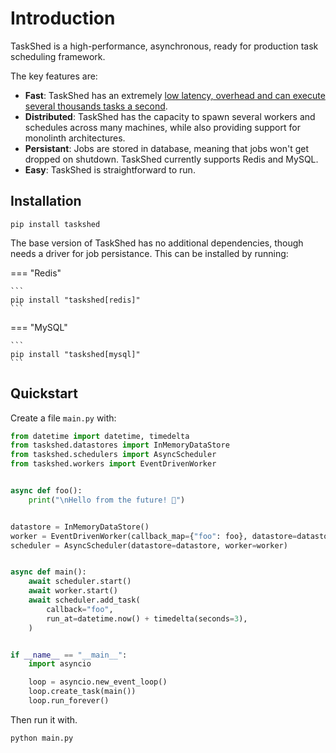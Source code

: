 # Introduction

TaskShed is a high-performance, asynchronous, ready for production task scheduling framework.

The key features are:

* **Fast**: TaskShed has an extremely [low latency, overhead and can execute several thousands tasks a second](benchmarks.md).
* **Distributed**: TaskShed has the capacity to spawn several workers and schedules across many machines, while also providing support for monolinth architectures.
* **Persistant**: Jobs are stored in database, meaning that jobs won't get dropped on shutdown. TaskShed currently supports Redis and MySQL.
* **Easy**: TaskShed is straightforward to run. 

## Installation

```title="Basic Installation"
pip install taskshed
```

The base version of TaskShed has no additional dependencies, though needs a driver for job persistance. This can be installed by running:

=== "Redis"

    ```
    pip install "taskshed[redis]"
    ```

=== "MySQL"

    ```
    pip install "taskshed[mysql]"
    ```

## Quickstart

Create a file `main.py` with:

``` py
from datetime import datetime, timedelta
from taskshed.datastores import InMemoryDataStore
from taskshed.schedulers import AsyncScheduler
from taskshed.workers import EventDrivenWorker


async def foo():
    print("\nHello from the future! 👋")


datastore = InMemoryDataStore()
worker = EventDrivenWorker(callback_map={"foo": foo}, datastore=datastore)
scheduler = AsyncScheduler(datastore=datastore, worker=worker)


async def main():
    await scheduler.start()
    await worker.start()
    await scheduler.add_task(
        callback="foo",
        run_at=datetime.now() + timedelta(seconds=3),
    )


if __name__ == "__main__":
    import asyncio

    loop = asyncio.new_event_loop()
    loop.create_task(main())
    loop.run_forever()
```

Then run it with.

```
python main.py
```
